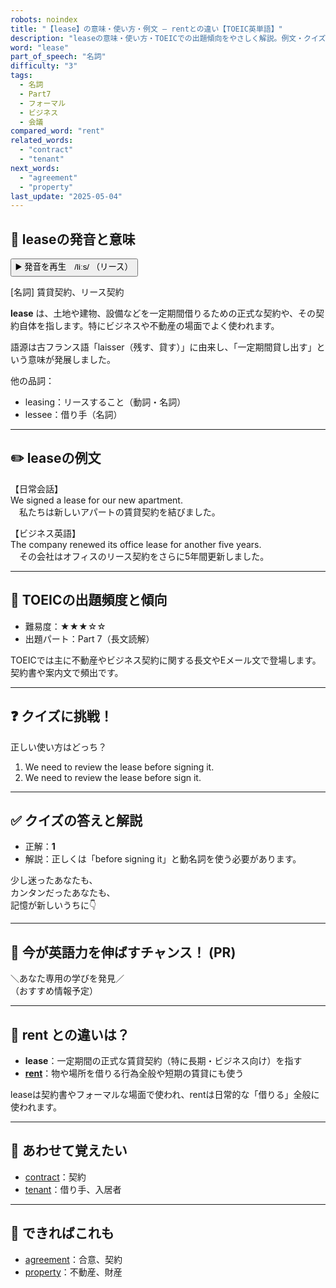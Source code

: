 ```yaml
---
robots: noindex
title: "【lease】の意味・使い方・例文 ― rentとの違い【TOEIC英単語】"
description: "leaseの意味・使い方・TOEICでの出題傾向をやさしく解説。例文・クイズ付きでrentとの違いもわかりやすく学べます。"
word: "lease"
part_of_speech: "名詞"
difficulty: "3"
tags:
  - 名詞
  - Part7
  - フォーマル
  - ビジネス
  - 会議
compared_word: "rent"
related_words:
  - "contract"
  - "tenant"
next_words:
  - "agreement"
  - "property"
last_update: "2025-05-04"
---
```


## 🔰 leaseの発音と意味

<button class="play-audio" onclick="playTTS('lease')">
  <span class="play-audio-main">
    ▶️ 発音を再生　/liːs/
  </span>
  <span class="play-audio-sub">
    （リース）
  </span>
</button>

[名詞] 賃貸契約、リース契約

**lease** は、土地や建物、設備などを一定期間借りるための正式な契約や、その契約自体を指します。特にビジネスや不動産の場面でよく使われます。

語源は古フランス語「laisser（残す、貸す）」に由来し、「一定期間貸し出す」という意味が発展しました。

他の品詞：  
- leasing：リースすること（動詞・名詞）
- lessee：借り手（名詞）

---

## ✏️ leaseの例文

【日常会話】  
We signed a lease for our new apartment.  
　私たちは新しいアパートの賃貸契約を結びました。

【ビジネス英語】  
The company renewed its office lease for another five years.  
　その会社はオフィスのリース契約をさらに5年間更新しました。

---

## 🎯 TOEICの出題頻度と傾向

- 難易度：★★★☆☆
- 出題パート：Part 7（長文読解）

TOEICでは主に不動産やビジネス契約に関する長文やEメール文で登場します。契約書や案内文で頻出です。

---

## ❓ クイズに挑戦！

正しい使い方はどっち？

1. We need to review the lease before signing it.  
2. We need to review the lease before sign it.

---

## ✅ クイズの答えと解説

- 正解：**1**
- 解説：正しくは「before signing it」と動名詞を使う必要があります。

少し迷ったあなたも、  
カンタンだったあなたも、  
記憶が新しいうちに👇️

---

## 🚀 今が英語力を伸ばすチャンス！ (PR)

<div class="info-center">
＼あなた専用の学びを発見／<br>  
（おすすめ情報予定）
</div>

---

## 🤔  rent との違いは？

- **lease**：一定期間の正式な賃貸契約（特に長期・ビジネス向け）を指す
- **[rent](/word/rent)**：物や場所を借りる行為全般や短期の賃貸にも使う

leaseは契約書やフォーマルな場面で使われ、rentは日常的な「借りる」全般に使われます。

---

## 🧩 あわせて覚えたい

- [contract](/word/contract)：契約
- [tenant](/word/tenant)：借り手、入居者

---

## 📖 できればこれも

- [agreement](/word/agreement)：合意、契約
- [property](/word/property)：不動産、財産

<!-- cvid: aid45_bid22 -->
